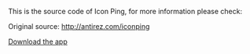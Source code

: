 This is the source code of Icon Ping, for more information please check:

Original source: http://antirez.com/iconping

[Download the app](https://github.com/fnando/iconping/raw/master/iconping.app.zip)
